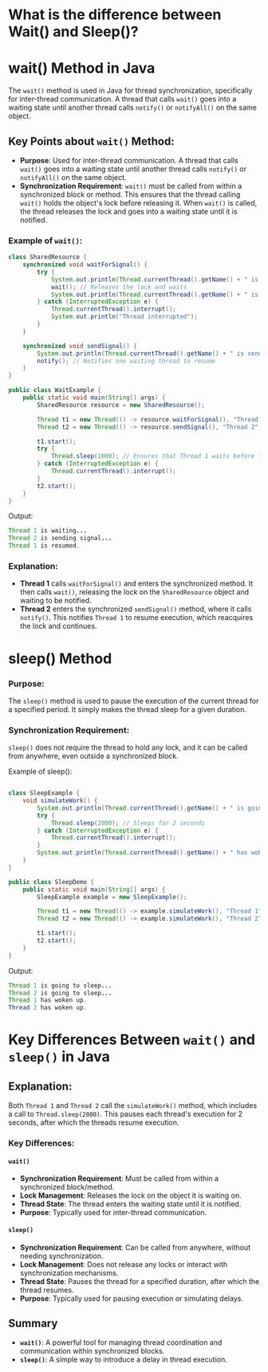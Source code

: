 # What is the difference between Wait() and Sleep()?

# wait() Method in Java

The `wait()` method is used in Java for thread synchronization, specifically for inter-thread communication. A thread that calls `wait()` goes into a waiting state until another thread calls `notify()` or `notifyAll()` on the same object.

## Key Points about `wait()` Method:
- **Purpose**: Used for inter-thread communication. A thread that calls `wait()` goes into a waiting state until another thread calls `notify()` or `notifyAll()` on the same object.
- **Synchronization Requirement**: `wait()` must be called from within a synchronized block or method. This ensures that the thread calling `wait()` holds the object's lock before releasing it. When `wait()` is called, the thread releases the lock and goes into a waiting state until it is notified.

### Example of `wait()`:
```java
class SharedResource {
    synchronized void waitForSignal() {
        try {
            System.out.println(Thread.currentThread().getName() + " is waiting...");
            wait(); // Releases the lock and waits
            System.out.println(Thread.currentThread().getName() + " is resumed.");
        } catch (InterruptedException e) {
            Thread.currentThread().interrupt();
            System.out.println("Thread interrupted");
        }
    }

    synchronized void sendSignal() {
        System.out.println(Thread.currentThread().getName() + " is sending signal...");
        notify(); // Notifies one waiting thread to resume
    }
}

public class WaitExample {
    public static void main(String[] args) {
        SharedResource resource = new SharedResource();

        Thread t1 = new Thread(() -> resource.waitForSignal(), "Thread 1");
        Thread t2 = new Thread(() -> resource.sendSignal(), "Thread 2");

        t1.start();
        try {
            Thread.sleep(1000); // Ensures that Thread 1 waits before Thread 2 sends the signal
        } catch (InterruptedException e) {
            Thread.currentThread().interrupt();
        }
        t2.start();
    }
}
```
Output:
```java
Thread 1 is waiting...
Thread 2 is sending signal...
Thread 1 is resumed.
```

### Explanation:
- **Thread 1** calls `waitForSignal()` and enters the synchronized method. It then calls `wait()`, releasing the lock on the `SharedResource` object and waiting to be notified.
- **Thread 2** enters the synchronized `sendSignal()` method, where it calls `notify()`. This notifies `Thread 1` to resume execution, which reacquires the lock and continues.

# sleep() Method
### Purpose:
The `sleep()` method is used to pause the execution of the current thread for a specified period. It simply makes the thread sleep for a given duration.

### Synchronization Requirement:
`sleep()` does not require the thread to hold any lock, and it can be called from anywhere, even outside a synchronized block.

Example of sleep():
```java

class SleepExample {
    void simulateWork() {
        System.out.println(Thread.currentThread().getName() + " is going to sleep...");
        try {
            Thread.sleep(2000); // Sleeps for 2 seconds
        } catch (InterruptedException e) {
            Thread.currentThread().interrupt();
        }
        System.out.println(Thread.currentThread().getName() + " has woken up.");
    }
}

public class SleepDemo {
    public static void main(String[] args) {
        SleepExample example = new SleepExample();

        Thread t1 = new Thread(() -> example.simulateWork(), "Thread 1");
        Thread t2 = new Thread(() -> example.simulateWork(), "Thread 2");

        t1.start();
        t2.start();
    }
}

```
Output:
```java
Thread 1 is going to sleep...
Thread 2 is going to sleep...
Thread 1 has woken up.
Thread 2 has woken up.
```
# Key Differences Between `wait()` and `sleep()` in Java

## Explanation:
Both `Thread 1` and `Thread 2` call the `simulateWork()` method, which includes a call to `Thread.sleep(2000)`. This pauses each thread's execution for 2 seconds, after which the threads resume execution.

### Key Differences:

#### `wait()`
- **Synchronization Requirement**: Must be called from within a synchronized block/method.
- **Lock Management**: Releases the lock on the object it is waiting on.
- **Thread State**: The thread enters the waiting state until it is notified.
- **Purpose**: Typically used for inter-thread communication.

#### `sleep()`
- **Synchronization Requirement**: Can be called from anywhere, without needing synchronization.
- **Lock Management**: Does not release any locks or interact with synchronization mechanisms.
- **Thread State**: Pauses the thread for a specified duration, after which the thread resumes.
- **Purpose**: Typically used for pausing execution or simulating delays.

## Summary
- **`wait()`**: A powerful tool for managing thread coordination and communication within synchronized blocks.
- **`sleep()`**: A simple way to introduce a delay in thread execution.
